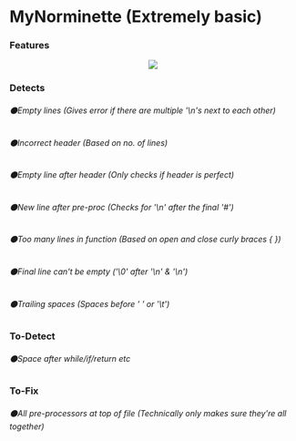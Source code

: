 # MyNorminette (Extremely basic)
### Features

<p align="center">
  <img src="https://i.imgur.com/AW9MLPw.jpg">
</p>



### Detects
###### ⚫Empty lines (Gives error if there are multiple '\n's next to each other)
###### ⚫Incorrect header (Based on no. of lines)
###### ⚫Empty line after header (Only checks if header is perfect)
###### ⚫New line after pre-proc (Checks for '\n' after the final '#')
###### ⚫Too many lines in function (Based on open and close curly braces { })
###### ⚫Final line can't be empty ('\0' after '\n' & '\n')
###### ⚫Trailing spaces (Spaces before ' ' or '\t')

### To-Detect
###### ⚫Space after while/if/return etc

### To-Fix
###### ⚫All pre-processors at top of file (Technically only makes sure they're all together)
